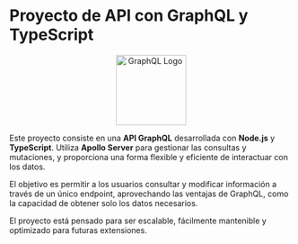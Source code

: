 # Proyecto de API con GraphQL y TypeScript

<p align="center">
  <img src="https://github.com/user-attachments/assets/b245ca74-0bd1-44c9-9f45-b0ad9c2ae231" width="125" height="125" alt="GraphQL Logo">
</p>
  
Este proyecto consiste en una **API GraphQL** desarrollada con **Node.js** y **TypeScript**. Utiliza **Apollo Server** para gestionar las consultas y mutaciones, y proporciona una forma flexible y eficiente de interactuar con los datos.

El objetivo es permitir a los usuarios consultar y modificar información a través de un único endpoint, aprovechando las ventajas de GraphQL, como la capacidad de obtener solo los datos necesarios.

El proyecto está pensado para ser escalable, fácilmente mantenible y optimizado para futuras extensiones.
